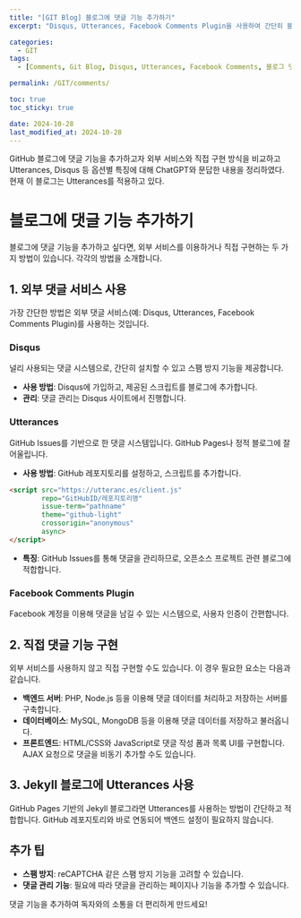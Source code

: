 ```yaml
---
title: "[GIT Blog] 블로그에 댓글 기능 추가하기"
excerpt: "Disqus, Utterances, Facebook Comments Plugin을 사용하여 간단히 블로그에 댓글 기능을 추가하는 방법을 알아보세요. 외부 댓글 서비스와 직접 구현하는 방법을 소개합니다."

categories:
  - GIT
tags:
  - [Comments, Git Blog, Disqus, Utterances, Facebook Comments, 블로그 댓글]

permalink: /GIT/comments/

toc: true
toc_sticky: true

date: 2024-10-28
last_modified_at: 2024-10-28
---
```

GitHub 블로그에 댓글 기능을 추가하고자 외부 서비스와 직접 구현 방식을 비교하고 Utterances, Disqus 등 옵션별 특징에 대해 ChatGPT와 문답한 내용을 정리하였다. 현재 이 블로그는 Utterances를 적용하고 있다.

# 블로그에 댓글 기능 추가하기

블로그에 댓글 기능을 추가하고 싶다면, 외부 서비스를 이용하거나 직접 구현하는 두 가지 방법이 있습니다. 각각의 방법을 소개합니다.

## 1. 외부 댓글 서비스 사용

가장 간단한 방법은 외부 댓글 서비스(예: Disqus, Utterances, Facebook Comments Plugin)를 사용하는 것입니다.

### Disqus
널리 사용되는 댓글 시스템으로, 간단히 설치할 수 있고 스팸 방지 기능을 제공합니다.

- **사용 방법**: Disqus에 가입하고, 제공된 스크립트를 블로그에 추가합니다.
- **관리**: 댓글 관리는 Disqus 사이트에서 진행합니다.

### Utterances
GitHub Issues를 기반으로 한 댓글 시스템입니다. GitHub Pages나 정적 블로그에 잘 어울립니다.

- **사용 방법**: GitHub 레포지토리를 설정하고, 스크립트를 추가합니다.

```html
<script src="https://utteranc.es/client.js"
        repo="GitHubID/레포지토리명"
        issue-term="pathname"
        theme="github-light"
        crossorigin="anonymous"
        async>
</script>
```
- **특징**: GitHub Issues를 통해 댓글을 관리하므로, 오픈소스 프로젝트 관련 블로그에 적합합니다.

### Facebook Comments Plugin
Facebook 계정을 이용해 댓글을 남길 수 있는 시스템으로, 사용자 인증이 간편합니다.

## 2. 직접 댓글 기능 구현

외부 서비스를 사용하지 않고 직접 구현할 수도 있습니다. 이 경우 필요한 요소는 다음과 같습니다.

- **백엔드 서버**: PHP, Node.js 등을 이용해 댓글 데이터를 처리하고 저장하는 서버를 구축합니다.
- **데이터베이스**: MySQL, MongoDB 등을 이용해 댓글 데이터를 저장하고 불러옵니다.
- **프론트엔드**: HTML/CSS와 JavaScript로 댓글 작성 폼과 목록 UI를 구현합니다. AJAX 요청으로 댓글을 비동기 추가할 수도 있습니다.

## 3. Jekyll 블로그에 Utterances 사용

GitHub Pages 기반의 Jekyll 블로그라면 Utterances를 사용하는 방법이 간단하고 적합합니다. GitHub 레포지토리와 바로 연동되어 백엔드 설정이 필요하지 않습니다.

## 추가 팁

- **스팸 방지**: reCAPTCHA 같은 스팸 방지 기능을 고려할 수 있습니다.
- **댓글 관리 기능**: 필요에 따라 댓글을 관리하는 페이지나 기능을 추가할 수 있습니다.

댓글 기능을 추가하여 독자와의 소통을 더 편리하게 만드세요!
